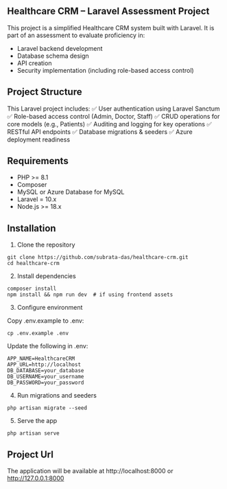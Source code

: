 
## Healthcare CRM – Laravel Assessment Project

This project is a simplified Healthcare CRM system built with Laravel. It is part of an assessment to evaluate proficiency in:
- Laravel backend development
- Database schema design
- API creation
- Security implementation (including role-based access control)



## Project Structure

This Laravel project includes:
✅ User authentication using Laravel Sanctum
✅ Role-based access control (Admin, Doctor, Staff)
✅ CRUD operations for core models (e.g., Patients)
✅ Auditing and logging for key operations
✅ RESTful API endpoints
✅ Database migrations & seeders
✅ Azure deployment readiness




## Requirements

- PHP >= 8.1
- Composer
- MySQL or Azure Database for MySQL
- Laravel = 10.x
- Node.js >= 18.x




## Installation

1. Clone the repository
```
git clone https://github.com/subrata-das/healthcare-crm.git
cd healthcare-crm
```

2. Install dependencies
```
composer install
npm install && npm run dev  # if using frontend assets
```

3. Configure environment

Copy .env.example to .env:
```
cp .env.example .env
```
Update the following in .env:
```
APP_NAME=HealthcareCRM
APP_URL=http://localhost
DB_DATABASE=your_database
DB_USERNAME=your_username
DB_PASSWORD=your_password

```

4. Run migrations and seeders
```
php artisan migrate --seed
```

5. Serve the app
```
php artisan serve
```




## Project Url

The application will be available at http://localhost:8000 or http://127.0.0.1:8000
